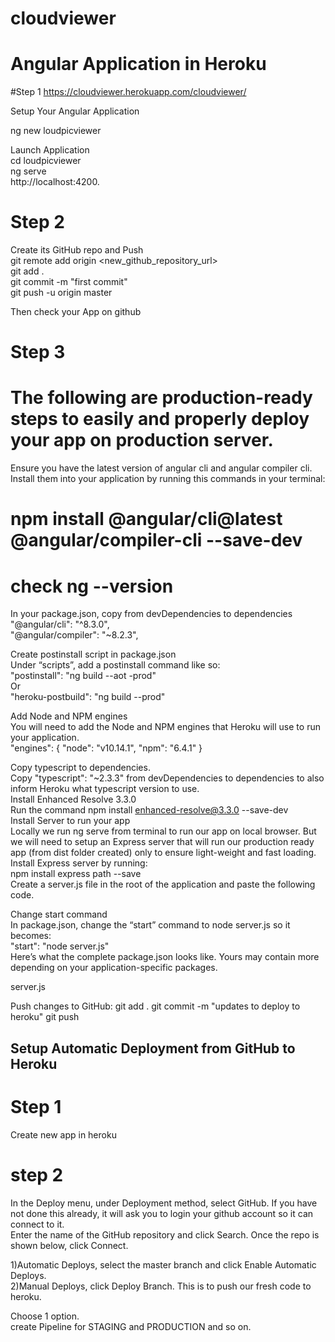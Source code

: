 # cloudviewer
# Angular Application in Heroku 
#Step 1
https://cloudviewer.herokuapp.com/cloudviewer/  <br>

Setup Your Angular Application  <br>

ng new loudpicviewer  <br>

Launch Application <br>
cd loudpicviewer <br>
ng serve <br>
http://localhost:4200. <br>



# Step 2
Create its GitHub repo and Push <br>
git remote add origin <new_github_repository_url> <br>
git add . <br>
git commit -m "first commit" <br>
git push -u origin master <br>

Then check your App on github  <br>


# Step 3 <br>
# The following are production-ready steps to easily and properly deploy your app on production server. <br>

Ensure you have the latest version of angular cli and angular compiler cli. <br>
Install them into your application by running this commands in your terminal:<br>
# npm install @angular/cli@latest @angular/compiler-cli --save-dev<br>
# check ng --version <br>

In your package.json, copy from devDependencies to dependencies <br>
"@angular/cli": "^8.3.0",<br>
"@angular/compiler": "~8.2.3",<br>


Create postinstall script in package.json <br>
Under “scripts”, add a postinstall command like so: <br>
"postinstall": "ng build --aot -prod" <br>
Or <br>
"heroku-postbuild": "ng build --prod" <br>

Add Node and NPM engines  <br>
You will need to add the Node and NPM engines that Heroku will use to run your application. <br>
"engines": {
    "node": "v10.14.1",
    "npm": "6.4.1"
  }  <br>
  
  
Copy typescript to dependencies. <br>
Copy "typescript": "~2.3.3" from devDependencies to dependencies to also inform Heroku what typescript version to use. <br>
Install Enhanced Resolve 3.3.0 <br>
Run the command npm install enhanced-resolve@3.3.0 --save-dev <br>
Install Server to run your app <br>
Locally we run ng serve from terminal to run our app on local browser. But we will need to setup an Express server that will run our production ready app (from dist folder created) only to ensure light-weight and fast loading.<br>
Install Express server by running:<br>
npm install express path --save<br>
Create a server.js file in the root of the application and paste the following code.<br>

Change start command<br>
In package.json, change the “start” command to node server.js so it becomes:<br>
"start": "node server.js"<br>
Here’s what the complete package.json looks like. Yours may contain more depending on your application-specific packages.<br>

server.js <br>

<p>
Push changes to GitHub:
git add .
git commit -m "updates to deploy to heroku"
git push
</p>  

## Setup Automatic Deployment from GitHub to Heroku  <br>
# Step 1 <br>
Create new app in heroku <br>
# step 2 <br>
In the Deploy menu, under Deployment method, select GitHub. If you have not done this already, it will ask you to login your github account so it can connect to it. <br>
Enter the name of the GitHub repository and click Search. Once the repo is shown below, click Connect. <br>


1)Automatic Deploys, select the master branch and click Enable Automatic Deploys.<br>
2)Manual Deploys, click Deploy Branch. This is to push our fresh code to heroku.<br>

Choose 1 option.<br>
create Pipeline for STAGING and PRODUCTION and so on. <br>










